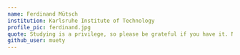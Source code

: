 ```yaml
---
name: Ferdinand Mütsch
institution: Karlsruhe Institute of Technology
profile_pic: ferdinand.jpg
quote: Studying is a privilege, so please be grateful if you have it. Never stop learning!
github_user: muety
---
```

